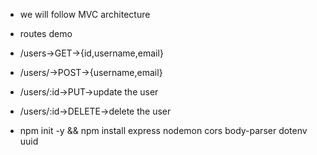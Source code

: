 - we will follow MVC architecture
- routes demo
- /users->GET->{id,username,email}
- /users/->POST->{username,email}
- /users/:id->PUT->update the user
- /users/:id->DELETE->delete the user

-  npm init -y && npm install express nodemon cors body-parser dotenv uuid